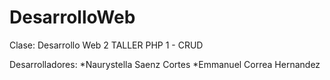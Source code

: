 # DesarrolloWeb
Clase: Desarrollo Web 2
TALLER PHP 1 - CRUD

Desarrolladores:
*Naurystella Saenz Cortes
*Emmanuel Correa Hernandez
